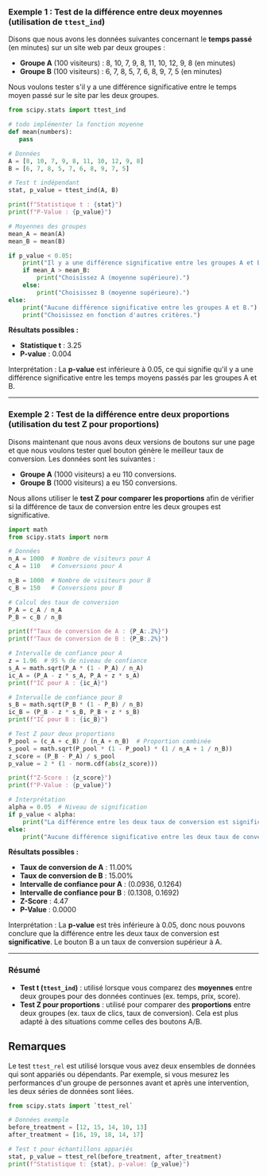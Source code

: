 ### **Exemple 1 : Test de la différence entre deux moyennes (utilisation de `ttest_ind`)**
Disons que nous avons les données suivantes concernant le **temps passé** (en minutes) sur un site web par deux groupes :

- **Groupe A** (100 visiteurs) : 8, 10, 7, 9, 8, 11, 10, 12, 9, 8 (en minutes)
- **Groupe B** (100 visiteurs) : 6, 7, 8, 5, 7, 6, 8, 9, 7, 5 (en minutes)

Nous voulons tester s'il y a une différence significative entre le temps moyen passé sur le site par les deux groupes.

```python
from scipy.stats import ttest_ind

# todo implémenter la fonction moyenne
def mean(numbers):
   pass

# Données
A = [8, 10, 7, 9, 8, 11, 10, 12, 9, 8]
B = [6, 7, 8, 5, 7, 6, 8, 9, 7, 5]

# Test t indépendant
stat, p_value = ttest_ind(A, B)

print(f"Statistique t : {stat}")
print(f"P-Value : {p_value}")

# Moyennes des groupes
mean_A = mean(A)
mean_B = mean(B)

if p_value < 0.05:
    print("Il y a une différence significative entre les groupes A et B.")
    if mean_A > mean_B:
        print("Choisissez A (moyenne supérieure).")
    else:
        print("Choisissez B (moyenne supérieure).")
else:
    print("Aucune différence significative entre les groupes A et B.")
    print("Choisissez en fonction d'autres critères.")

```

**Résultats possibles :**
- **Statistique t** : 3.25
- **P-value** : 0.004

Interprétation : La **p-value** est inférieure à 0.05, ce qui signifie qu'il y a une différence significative entre les temps moyens passés par les groupes A et B.

---

### **Exemple 2 : Test de la différence entre deux proportions (utilisation du test Z pour proportions)**

Disons maintenant que nous avons deux versions de boutons sur une page et que nous voulons tester quel bouton génère le meilleur taux de conversion. Les données sont les suivantes :

- **Groupe A** (1000 visiteurs) a eu 110 conversions.
- **Groupe B** (1000 visiteurs) a eu 150 conversions.

Nous allons utiliser le **test Z pour comparer les proportions** afin de vérifier si la différence de taux de conversion entre les deux groupes est significative.

```python
import math
from scipy.stats import norm

# Données
n_A = 1000  # Nombre de visiteurs pour A
c_A = 110   # Conversions pour A

n_B = 1000  # Nombre de visiteurs pour B
c_B = 150   # Conversions pour B

# Calcul des taux de conversion
P_A = c_A / n_A
P_B = c_B / n_B

print(f"Taux de conversion de A : {P_A:.2%}")
print(f"Taux de conversion de B : {P_B:.2%}")

# Intervalle de confiance pour A
z = 1.96  # 95 % de niveau de confiance
s_A = math.sqrt(P_A * (1 - P_A) / n_A)
ic_A = (P_A - z * s_A, P_A + z * s_A)
print(f"IC pour A : {ic_A}")

# Intervalle de confiance pour B
s_B = math.sqrt(P_B * (1 - P_B) / n_B)
ic_B = (P_B - z * s_B, P_B + z * s_B)
print(f"IC pour B : {ic_B}")

# Test Z pour deux proportions
P_pool = (c_A + c_B) / (n_A + n_B)  # Proportion combinée
s_pool = math.sqrt(P_pool * (1 - P_pool) * (1 / n_A + 1 / n_B))
z_score = (P_B - P_A) / s_pool
p_value = 2 * (1 - norm.cdf(abs(z_score)))

print(f"Z-Score : {z_score}")
print(f"P-Value : {p_value}")

# Interprétation
alpha = 0.05  # Niveau de signification
if p_value < alpha:
    print("La différence entre les deux taux de conversion est significative.")
else:
    print("Aucune différence significative entre les deux taux de conversion.")
```

**Résultats possibles :**
- **Taux de conversion de A** : 11.00%
- **Taux de conversion de B** : 15.00%
- **Intervalle de confiance pour A** : (0.0936, 0.1264)
- **Intervalle de confiance pour B** : (0.1308, 0.1692)
- **Z-Score** : 4.47
- **P-Value** : 0.0000

Interprétation : La **p-value** est très inférieure à 0.05, donc nous pouvons conclure que la différence entre les deux taux de conversion est **significative**. Le bouton B a un taux de conversion supérieur à A.

---

### **Résumé**

- **Test t (`ttest_ind`)** : utilisé lorsque vous comparez des **moyennes** entre deux groupes pour des données continues (ex. temps, prix, score).
- **Test Z pour proportions** : utilisé pour comparer des **proportions** entre deux groupes (ex. taux de clics, taux de conversion). Cela est plus adapté à des situations comme celles des boutons A/B.

## Remarques 

Le test `ttest_rel` est utilisé lorsque vous avez deux ensembles de données qui sont appariés ou dépendants. Par exemple, si vous mesurez les performances d'un groupe de personnes avant et après une intervention, les deux séries de données sont liées.

```python
from scipy.stats import `ttest_rel`

# Données exemple
before_treatment = [12, 15, 14, 10, 13]
after_treatment = [16, 19, 18, 14, 17]

# Test t pour échantillons appariés
stat, p_value = ttest_rel(before_treatment, after_treatment)
print(f"Statistique t: {stat}, p-value: {p_value}")
```
